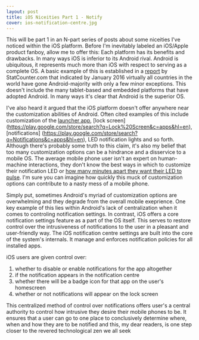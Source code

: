 ```yaml
---
layout: post
title: iOS Niceities Part 1 - Notify
cover: ios-notification-centre.jpg
---
```


This will be part 1 in an N-part series of posts about some niceities I've
noticed within the iOS platform. Before I'm inevitably labeled an iOS/Apple
product fanboy, allow me to offer this: Each platform has its benefits and 
drawbacks. In many ways iOS is inferior to its Android rival. Android is
ubiquitous, it represents much more than iOS with respect to serving as a
complete OS. A basic example of this is established in a 
[report](http://gs.statcounter.com/#mobile_os-ww-monthly-201601-201601-map) 
by StatCounter.com that
  indicated by January 2016 virtually all countries in the world have
    gone Android-majority with only 
  a few minor exceptions. This doesn't include the many tablet-based and
    embedded platforms that have adopted Android. In many ways it's clear that Android is the superior
    OS.

I've also heard it argued that the iOS platform
doesn't offer anywhere near the customization abilities of Android.
Often cited examples of this include customization of the 
[launcher app](https://play.google.com/store/search?q=Launchers&c=apps&docType=1&sp=CAFiCwoJTGF1bmNoZXJzegUYAMABAooBAggB%3AS%3AANO1ljLEjxw&hl=en), 
[lock screen]
(https://play.google.com/store/search?q=Lock%20Screen&c=apps&hl=en),
[notifications]
(https://play.google.com/store/search?q=Notifications&c=apps&hl=en), 
LED notification lights and so forth.
Although there's probably some truth to this claim, it's also my belief that 
too many 
customization options can be a hindrance and a disservice to a mobile OS. 
The average mobile phone user isn't an
expert on human-machine interactions, they don't know the best ways in which
to customize their notification LED or [how many minutes apart they want their
LED to pulse](https://play.google.com/store/apps/details?id=com.rageconsulting.android.lightflow&hl=en). I'm sure you can imagine how quickly this muck
of customization options can contribute to a nasty mess of a mobile phone.

Simply put, sometimes Android's myriad of customization options are overwhelming
and they degrade from the overall mobile exeprience. One key example of this
lies within Android's lack of centralization when it comes to controling 
notification settings. In contrast, iOS offers a core notification settings
feature as a part of the OS itself. This serves to restore control over
the intrusiveness of notifications to the user in a pleasant and user-friendly
way. The iOS notification centre settings are built into the core of the
system's internals. It manage and enforces notification policies for all 
installed apps.


iOS users are given control over:

1. whether to disable or enable notifications for the app altogether
2. if the notification appears in the notification centre
3. whether there will be a badge icon for that app on the user's homescreen
4. whether or not notifications will appear on the lock screen


This centralized method of control over notifications offers user's a central
authority to control how intrusive they desire their mobile phones to be. It
ensures that a user can go to one place to conclusively determine where, when
and how they are to be notified and this, my dear readers, is one step closer
to the revered technological zen we all seek
